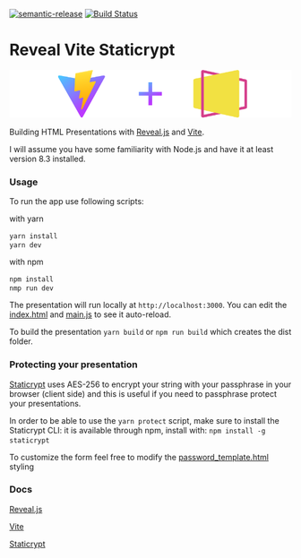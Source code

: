 [![semantic-release](https://img.shields.io/badge/semantic-release-e10079.svg?logo=semantic-release)](https://github.com/semantic-release/semantic-release) [![Build Status](https://app.travis-ci.com/stphn/reveal-vite-protected.svg?branch=main)](https://app.travis-ci.com/stphn/reveal-vite-protected)

# Reveal Vite Staticrypt

![Reveal Vite Staticrypt](docs/preview.webp)

Building HTML Presentations with [Reveal.js](https://revealjs.com/) and [Vite](https://vitejs.dev/).

I will assume you have some familiarity with Node.js and have it at least version 8.3 installed.

### Usage

To run the app use following scripts:

with yarn
```
yarn install
yarn dev
```

with npm

```
npm install
nmp run dev
```

The presentation will run locally at `http://localhost:3000`. You can edit the [index.html](https://github.com/stphn/reveal-vite-protected/blob/main/index.html) and [main.js](https://github.com/stphn/reveal-vite-protected/blob/main/main.js) to see it auto-reload.

To build the presentation `yarn build` or `npm run build` which creates the dist folder.

### Protecting your presentation

[Staticrypt](https://github.com/robinmoisson/staticrypt) uses AES-256 to encrypt your string with your passphrase in your browser (client side) and this is useful if you need to passphrase protect your presentations.

In order to be able to use the `yarn protect` script, make sure to install the Staticrypt CLI: it is available through npm, install with: `npm install -g staticrypt`

To customize the form feel free to modify the [password_template.html](password_template.html) styling


### Docs

[Reveal.js](https://revealjs.com/)

[Vite](https://vitejs.dev/)

[Staticrypt](https://github.com/robinmoisson/staticrypt)
